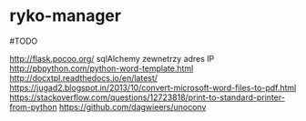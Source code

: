 # ryko-manager

#TODO

http://flask.pocoo.org/
sqlAlchemy
zewnetrzy adres IP
http://pbpython.com/python-word-template.html
http://docxtpl.readthedocs.io/en/latest/
https://jugad2.blogspot.in/2013/10/convert-microsoft-word-files-to-pdf.html
https://stackoverflow.com/questions/12723818/print-to-standard-printer-from-python
https://github.com/dagwieers/unoconv
